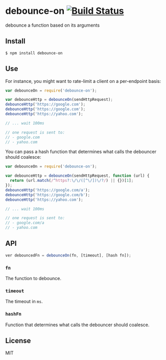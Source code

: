 # debounce-on [![Build Status](https://travis-ci.org/btford/debounce-on.svg?branch=master)](https://travis-ci.org/btford/debounce-on)

debounce a function based on its arguments

## Install

```shell
$ npm install debounce-on
```


## Use

For instance, you might want to rate-limit a client on a per-endpoint basis:

```javascript
var debounceOn = require('debounce-on');

var debounceHttp = debounceOn(sendHttpRequest);
debounceHttp('https://google.com');
debounceHttp('https://google.com');
debounceHttp('https://yahoo.com');

// ... wait 100ms

// one request is sent to:
// - google.com
// - yahoo.com
```

You can pass a hash function that determines what calls the debouncer should coalesce:

```javascript
var debounceOn = require('debounce-on');

var debounceHttp = debounceOn(sendHttpRequest, function (url) {
  return (url.match(/^https?:\/\/([^\/])\/?/) || {})[1];
});
debounceHttp('https://google.com/a');
debounceHttp('https://google.com/b');
debounceHttp('https://yahoo.com');

// ... wait 100ms

// one request is sent to:
// - google.com/a
// - yahoo.com
```


## API

```javascript
ver debouncedFn = debounceOn(fn, [timeout], [hash fn]);
```

### `fn`
The function to debounce.

### `timeout`
The timeout in `ms`.

### `hashFn`
Function that determines what calls the debouncer should coalesce.


## License
MIT
